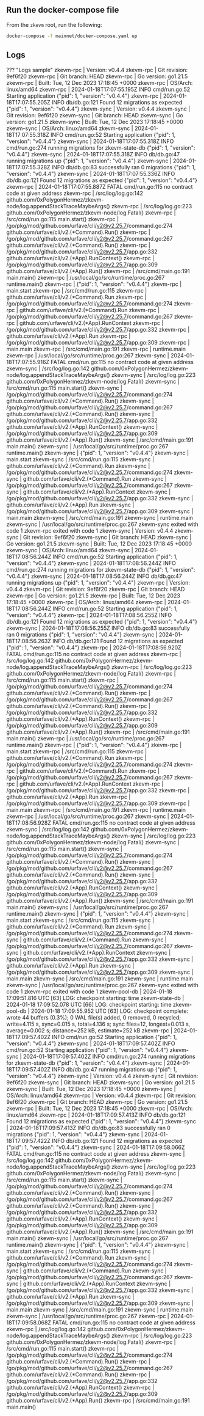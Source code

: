 ## Run the docker-compose file

From the `zkevm` root, run the following:

```sh
docker-compose -f mainnet/docker-compose.yaml up
```

## Logs

??? "Logs sample"
        zkevm-rpc         | Version:      v0.4.4
        zkevm-rpc         | Git revision: 9ef6f20
        zkevm-rpc         | Git branch:   HEAD
        zkevm-rpc         | Go version:   go1.21.5
        zkevm-rpc         | Built:        Tue, 12 Dec 2023 17:18:45 +0000
        zkevm-rpc         | OS/Arch:      linux/amd64
        zkevm-rpc         | 2024-01-18T17:07:55.195Z INFO cmd/run.go:52 Starting application {"pid": 1, "version": "v0.4.4"}
        zkevm-rpc         | 2024-01-18T17:07:55.205Z INFO db/db.go:121 Found 12 migrations as expected {"pid": 1, "version": "v0.4.4"}
        zkevm-sync        | Version:      v0.4.4
        zkevm-sync        | Git revision: 9ef6f20
        zkevm-sync        | Git branch:   HEAD
        zkevm-sync        | Go version:   go1.21.5
        zkevm-sync        | Built:        Tue, 12 Dec 2023 17:18:45 +0000
        zkevm-sync        | OS/Arch:      linux/amd64
        zkevm-sync        | 2024-01-18T17:07:55.318Z INFO cmd/run.go:52 Starting application {"pid": 1, "version": "v0.4.4"}
        zkevm-sync        | 2024-01-18T17:07:55.318Z INFO cmd/run.go:274 running migrations for zkevm-state-db {"pid": 1, "version": "v0.4.4"}
        zkevm-sync        | 2024-01-18T17:07:55.318Z INFO db/db.go:47 running migrations up {"pid": 1, "version": "v0.4.4"}
        zkevm-sync        | 2024-01-18T17:07:55.328Z INFO db/db.go:83 successfully ran 0 migrations {"pid": 1, "version": "v0.4.4"}
        zkevm-sync        | 2024-01-18T17:07:55.336Z INFO db/db.go:121 Found 12 migrations as expected {"pid": 1, "version": "v0.4.4"}
        zkevm-rpc         | 2024-01-18T17:07:55.887Z FATAL cmd/run.go:115 no contract code at given address
        zkevm-rpc         | /src/log/log.go:142 github.com/0xPolygonHermez/zkevm-node/log.appendStackTraceMaybeArgs()
        zkevm-rpc         | /src/log/log.go:223 github.com/0xPolygonHermez/zkevm-node/log.Fatal()
        zkevm-rpc         | /src/cmd/run.go:115 main.start()
        zkevm-rpc         | /go/pkg/mod/github.com/urfave/cli/v2@v2.25.7/command.go:274 github.com/urfave/cli/v2.(*Command).Run()
        zkevm-rpc         | /go/pkg/mod/github.com/urfave/cli/v2@v2.25.7/command.go:267 github.com/urfave/cli/v2.(*Command).Run()
        zkevm-rpc         | /go/pkg/mod/github.com/urfave/cli/v2@v2.25.7/app.go:332 github.com/urfave/cli/v2.(*App).RunContext()
        zkevm-rpc         | /go/pkg/mod/github.com/urfave/cli/v2@v2.25.7/app.go:309 github.com/urfave/cli/v2.(*App).Run()
        zkevm-rpc         | /src/cmd/main.go:191 main.main()
        zkevm-rpc         | /usr/local/go/src/runtime/proc.go:267 runtime.main()
        zkevm-rpc         | {"pid": 1, "version": "v0.4.4"}
        zkevm-rpc         | main.start
        zkevm-rpc         | /src/cmd/run.go:115
        zkevm-rpc         | github.com/urfave/cli/v2.(*Command).Run
        zkevm-rpc         | /go/pkg/mod/github.com/urfave/cli/v2@v2.25.7/command.go:274
        zkevm-rpc         | github.com/urfave/cli/v2.(*Command).Run
        zkevm-rpc         | /go/pkg/mod/github.com/urfave/cli/v2@v2.25.7/command.go:267
        zkevm-rpc         | github.com/urfave/cli/v2.(*App).RunContext
        zkevm-rpc         | /go/pkg/mod/github.com/urfave/cli/v2@v2.25.7/app.go:332
        zkevm-rpc         | github.com/urfave/cli/v2.(*App).Run
        zkevm-rpc         | /go/pkg/mod/github.com/urfave/cli/v2@v2.25.7/app.go:309
        zkevm-rpc         | main.main
        zkevm-rpc         | /src/cmd/main.go:191
        zkevm-rpc         | runtime.main
        zkevm-rpc         | /usr/local/go/src/runtime/proc.go:267
        zkevm-sync        | 2024-01-18T17:07:55.916Z FATAL cmd/run.go:115 no contract code at given address
        zkevm-sync        | /src/log/log.go:142 github.com/0xPolygonHermez/zkevm-node/log.appendStackTraceMaybeArgs()
        zkevm-sync        | /src/log/log.go:223 github.com/0xPolygonHermez/zkevm-node/log.Fatal()
        zkevm-sync        | /src/cmd/run.go:115 main.start()
        zkevm-sync        | /go/pkg/mod/github.com/urfave/cli/v2@v2.25.7/command.go:274 github.com/urfave/cli/v2.(*Command).Run()
        zkevm-sync        | /go/pkg/mod/github.com/urfave/cli/v2@v2.25.7/command.go:267 github.com/urfave/cli/v2.(*Command).Run()
        zkevm-sync        | /go/pkg/mod/github.com/urfave/cli/v2@v2.25.7/app.go:332 github.com/urfave/cli/v2.(*App).RunContext()
        zkevm-sync        | /go/pkg/mod/github.com/urfave/cli/v2@v2.25.7/app.go:309 github.com/urfave/cli/v2.(*App).Run()
        zkevm-sync        | /src/cmd/main.go:191 main.main()
        zkevm-sync        | /usr/local/go/src/runtime/proc.go:267 runtime.main()
        zkevm-sync        | {"pid": 1, "version": "v0.4.4"}
        zkevm-sync        | main.start
        zkevm-sync        | /src/cmd/run.go:115
        zkevm-sync        | github.com/urfave/cli/v2.(*Command).Run
        zkevm-sync        | /go/pkg/mod/github.com/urfave/cli/v2@v2.25.7/command.go:274
        zkevm-sync        | github.com/urfave/cli/v2.(*Command).Run
        zkevm-sync        | /go/pkg/mod/github.com/urfave/cli/v2@v2.25.7/command.go:267
        zkevm-sync        | github.com/urfave/cli/v2.(*App).RunContext
        zkevm-sync        | /go/pkg/mod/github.com/urfave/cli/v2@v2.25.7/app.go:332
        zkevm-sync        | github.com/urfave/cli/v2.(*App).Run
        zkevm-sync        | /go/pkg/mod/github.com/urfave/cli/v2@v2.25.7/app.go:309
        zkevm-sync        | main.main
        zkevm-sync        | /src/cmd/main.go:191
        zkevm-sync        | runtime.main
        zkevm-sync        | /usr/local/go/src/runtime/proc.go:267
        zkevm-sync exited with code 1
        zkevm-rpc exited with code 1
        zkevm-sync        | Version:      v0.4.4
        zkevm-sync        | Git revision: 9ef6f20
        zkevm-sync        | Git branch:   HEAD
        zkevm-sync        | Go version:   go1.21.5
        zkevm-sync        | Built:        Tue, 12 Dec 2023 17:18:45 +0000
        zkevm-sync        | OS/Arch:      linux/amd64
        zkevm-sync        | 2024-01-18T17:08:56.244Z INFO cmd/run.go:52 Starting application {"pid": 1, "version": "v0.4.4"}
        zkevm-sync        | 2024-01-18T17:08:56.244Z INFO cmd/run.go:274 running migrations for zkevm-state-db {"pid": 1, "version": "v0.4.4"}
        zkevm-sync        | 2024-01-18T17:08:56.244Z INFO db/db.go:47 running migrations up {"pid": 1, "version": "v0.4.4"}
        zkevm-rpc         | Version:      v0.4.4
        zkevm-rpc         | Git revision: 9ef6f20
        zkevm-rpc         | Git branch:   HEAD
        zkevm-rpc         | Go version:   go1.21.5
        zkevm-rpc         | Built:        Tue, 12 Dec 2023 17:18:45 +0000
        zkevm-rpc         | OS/Arch:      linux/amd64
        zkevm-rpc         | 2024-01-18T17:08:56.244Z INFO cmd/run.go:52 Starting application {"pid": 1, "version": "v0.4.4"}
        zkevm-rpc         | 2024-01-18T17:08:56.255Z INFO db/db.go:121 Found 12 migrations as expected {"pid": 1, "version": "v0.4.4"}
        zkevm-sync        | 2024-01-18T17:08:56.255Z INFO db/db.go:83 successfully ran 0 migrations {"pid": 1, "version": "v0.4.4"}
        zkevm-sync        | 2024-01-18T17:08:56.263Z INFO db/db.go:121 Found 12 migrations as expected {"pid": 1, "version": "v0.4.4"}
        zkevm-rpc         | 2024-01-18T17:08:56.920Z FATAL cmd/run.go:115 no contract code at given address
        zkevm-rpc         | /src/log/log.go:142 github.com/0xPolygonHermez/zkevm-node/log.appendStackTraceMaybeArgs()
        zkevm-rpc         | /src/log/log.go:223 github.com/0xPolygonHermez/zkevm-node/log.Fatal()
        zkevm-rpc         | /src/cmd/run.go:115 main.start()
        zkevm-rpc         | /go/pkg/mod/github.com/urfave/cli/v2@v2.25.7/command.go:274 github.com/urfave/cli/v2.(*Command).Run()
        zkevm-rpc         | /go/pkg/mod/github.com/urfave/cli/v2@v2.25.7/command.go:267 github.com/urfave/cli/v2.(*Command).Run()
        zkevm-rpc         | /go/pkg/mod/github.com/urfave/cli/v2@v2.25.7/app.go:332 github.com/urfave/cli/v2.(*App).RunContext()
        zkevm-rpc         | /go/pkg/mod/github.com/urfave/cli/v2@v2.25.7/app.go:309 github.com/urfave/cli/v2.(*App).Run()
        zkevm-rpc         | /src/cmd/main.go:191 main.main()
        zkevm-rpc         | /usr/local/go/src/runtime/proc.go:267 runtime.main()
        zkevm-rpc         | {"pid": 1, "version": "v0.4.4"}
        zkevm-rpc         | main.start
        zkevm-rpc         | /src/cmd/run.go:115
        zkevm-rpc         | github.com/urfave/cli/v2.(*Command).Run
        zkevm-rpc         | /go/pkg/mod/github.com/urfave/cli/v2@v2.25.7/command.go:274
        zkevm-rpc         | github.com/urfave/cli/v2.(*Command).Run
        zkevm-rpc         | /go/pkg/mod/github.com/urfave/cli/v2@v2.25.7/command.go:267
        zkevm-rpc         | github.com/urfave/cli/v2.(*App).RunContext
        zkevm-rpc         | /go/pkg/mod/github.com/urfave/cli/v2@v2.25.7/app.go:332
        zkevm-rpc         | github.com/urfave/cli/v2.(*App).Run
        zkevm-rpc         | /go/pkg/mod/github.com/urfave/cli/v2@v2.25.7/app.go:309
        zkevm-rpc         | main.main
        zkevm-rpc         | /src/cmd/main.go:191
        zkevm-rpc         | runtime.main
        zkevm-rpc         | /usr/local/go/src/runtime/proc.go:267
        zkevm-sync        | 2024-01-18T17:08:56.928Z FATAL cmd/run.go:115 no contract code at given address
        zkevm-sync        | /src/log/log.go:142 github.com/0xPolygonHermez/zkevm-node/log.appendStackTraceMaybeArgs()
        zkevm-sync        | /src/log/log.go:223 github.com/0xPolygonHermez/zkevm-node/log.Fatal()
        zkevm-sync        | /src/cmd/run.go:115 main.start()
        zkevm-sync        | /go/pkg/mod/github.com/urfave/cli/v2@v2.25.7/command.go:274 github.com/urfave/cli/v2.(*Command).Run()
        zkevm-sync        | /go/pkg/mod/github.com/urfave/cli/v2@v2.25.7/command.go:267 github.com/urfave/cli/v2.(*Command).Run()
        zkevm-sync        | /go/pkg/mod/github.com/urfave/cli/v2@v2.25.7/app.go:332 github.com/urfave/cli/v2.(*App).RunContext()
        zkevm-sync        | /go/pkg/mod/github.com/urfave/cli/v2@v2.25.7/app.go:309 github.com/urfave/cli/v2.(*App).Run()
        zkevm-sync        | /src/cmd/main.go:191 main.main()
        zkevm-sync        | /usr/local/go/src/runtime/proc.go:267 runtime.main()
        zkevm-sync        | {"pid": 1, "version": "v0.4.4"}
        zkevm-sync        | main.start
        zkevm-sync        | /src/cmd/run.go:115
        zkevm-sync        | github.com/urfave/cli/v2.(*Command).Run
        zkevm-sync        | /go/pkg/mod/github.com/urfave/cli/v2@v2.25.7/command.go:274
        zkevm-sync        | github.com/urfave/cli/v2.(*Command).Run
        zkevm-sync        | /go/pkg/mod/github.com/urfave/cli/v2@v2.25.7/command.go:267
        zkevm-sync        | github.com/urfave/cli/v2.(*App).RunContext
        zkevm-sync        | /go/pkg/mod/github.com/urfave/cli/v2@v2.25.7/app.go:332
        zkevm-sync        | github.com/urfave/cli/v2.(*App).Run
        zkevm-sync        | /go/pkg/mod/github.com/urfave/cli/v2@v2.25.7/app.go:309
        zkevm-sync        | main.main
        zkevm-sync        | /src/cmd/main.go:191
        zkevm-sync        | runtime.main
        zkevm-sync        | /usr/local/go/src/runtime/proc.go:267
        zkevm-sync exited with code 1
        zkevm-rpc exited with code 1
        zkevm-pool-db     | 2024-01-18 17:09:51.816 UTC [63] LOG:  checkpoint starting: time
        zkevm-state-db    | 2024-01-18 17:09:52.078 UTC [66] LOG:  checkpoint starting: time
        zkevm-pool-db     | 2024-01-18 17:09:55.952 UTC [63] LOG:  checkpoint complete: wrote 44 buffers (0.3%); 0 WAL file(s) added, 0 removed, 0 recycled; write=4.115 s, sync=0.015 s, total=4.136 s; sync files=12, longest=0.013 s, average=0.002 s; distance=252 kB, estimate=252 kB
        zkevm-rpc         | 2024-01-18T17:09:57.402Z INFO cmd/run.go:52 Starting application {"pid": 1, "version": "v0.4.4"}
        zkevm-sync        | 2024-01-18T17:09:57.402Z INFO cmd/run.go:52 Starting application {"pid": 1, "version": "v0.4.4"}
        zkevm-sync        | 2024-01-18T17:09:57.402Z INFO cmd/run.go:274 running migrations for zkevm-state-db {"pid": 1, "version": "v0.4.4"}
        zkevm-sync        | 2024-01-18T17:09:57.402Z INFO db/db.go:47 running migrations up {"pid": 1, "version": "v0.4.4"}
        zkevm-sync        | Version:      v0.4.4
        zkevm-sync        | Git revision: 9ef6f20
        zkevm-sync        | Git branch:   HEAD
        zkevm-sync        | Go version:   go1.21.5
        zkevm-sync        | Built:        Tue, 12 Dec 2023 17:18:45 +0000
        zkevm-sync        | OS/Arch:      linux/amd64
        zkevm-rpc         | Version:      v0.4.4
        zkevm-rpc         | Git revision: 9ef6f20
        zkevm-rpc         | Git branch:   HEAD
        zkevm-rpc         | Go version:   go1.21.5
        zkevm-rpc         | Built:        Tue, 12 Dec 2023 17:18:45 +0000
        zkevm-rpc         | OS/Arch:      linux/amd64
        zkevm-rpc         | 2024-01-18T17:09:57.413Z INFO db/db.go:121 Found 12 migrations as expected {"pid": 1, "version": "v0.4.4"}
        zkevm-sync        | 2024-01-18T17:09:57.413Z INFO db/db.go:83 successfully ran 0 migrations {"pid": 1, "version": "v0.4.4"}
        zkevm-sync        | 2024-01-18T17:09:57.422Z INFO db/db.go:121 Found 12 migrations as expected {"pid": 1, "version": "v0.4.4"}
        zkevm-sync        | 2024-01-18T17:09:58.066Z FATAL cmd/run.go:115 no contract code at given address
        zkevm-sync        | /src/log/log.go:142 github.com/0xPolygonHermez/zkevm-node/log.appendStackTraceMaybeArgs()
        zkevm-sync        | /src/log/log.go:223 github.com/0xPolygonHermez/zkevm-node/log.Fatal()
        zkevm-sync        | /src/cmd/run.go:115 main.start()
        zkevm-sync        | /go/pkg/mod/github.com/urfave/cli/v2@v2.25.7/command.go:274 github.com/urfave/cli/v2.(*Command).Run()
        zkevm-sync        | /go/pkg/mod/github.com/urfave/cli/v2@v2.25.7/command.go:267 github.com/urfave/cli/v2.(*Command).Run()
        zkevm-sync        | /go/pkg/mod/github.com/urfave/cli/v2@v2.25.7/app.go:332 github.com/urfave/cli/v2.(*App).RunContext()
        zkevm-sync        | /go/pkg/mod/github.com/urfave/cli/v2@v2.25.7/app.go:309 github.com/urfave/cli/v2.(*App).Run()
        zkevm-sync        | /src/cmd/main.go:191 main.main()
        zkevm-sync        | /usr/local/go/src/runtime/proc.go:267 runtime.main()
        zkevm-sync        | {"pid": 1, "version": "v0.4.4"}
        zkevm-sync        | main.start
        zkevm-sync        | /src/cmd/run.go:115
        zkevm-sync        | github.com/urfave/cli/v2.(*Command).Run
        zkevm-sync        | /go/pkg/mod/github.com/urfave/cli/v2@v2.25.7/command.go:274
        zkevm-sync        | github.com/urfave/cli/v2.(*Command).Run
        zkevm-sync        | /go/pkg/mod/github.com/urfave/cli/v2@v2.25.7/command.go:267
        zkevm-sync        | github.com/urfave/cli/v2.(*App).RunContext
        zkevm-sync        | /go/pkg/mod/github.com/urfave/cli/v2@v2.25.7/app.go:332
        zkevm-sync        | github.com/urfave/cli/v2.(*App).Run
        zkevm-sync        | /go/pkg/mod/github.com/urfave/cli/v2@v2.25.7/app.go:309
        zkevm-sync        | main.main
        zkevm-sync        | /src/cmd/main.go:191
        zkevm-sync        | runtime.main
        zkevm-sync        | /usr/local/go/src/runtime/proc.go:267
        zkevm-rpc         | 2024-01-18T17:09:58.068Z FATAL cmd/run.go:115 no contract code at given address
        zkevm-rpc         | /src/log/log.go:142 github.com/0xPolygonHermez/zkevm-node/log.appendStackTraceMaybeArgs()
        zkevm-rpc         | /src/log/log.go:223 github.com/0xPolygonHermez/zkevm-node/log.Fatal()
        zkevm-rpc         | /src/cmd/run.go:115 main.start()
        zkevm-rpc         | /go/pkg/mod/github.com/urfave/cli/v2@v2.25.7/command.go:274 github.com/urfave/cli/v2.(*Command).Run()
        zkevm-rpc         | /go/pkg/mod/github.com/urfave/cli/v2@v2.25.7/command.go:267 github.com/urfave/cli/v2.(*Command).Run()
        zkevm-rpc         | /go/pkg/mod/github.com/urfave/cli/v2@v2.25.7/app.go:332 github.com/urfave/cli/v2.(*App).RunContext()
        zkevm-rpc         | /go/pkg/mod/github.com/urfave/cli/v2@v2.25.7/app.go:309 github.com/urfave/cli/v2.(*App).Run()
        zkevm-rpc         | /src/cmd/main.go:191 main.main()